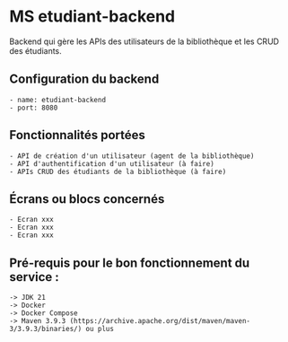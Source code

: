 # MS etudiant-backend

Backend qui gère les APIs des utilisateurs de la bibliothèque et les CRUD des étudiants.

## Configuration du backend

    - name: etudiant-backend
    - port: 8080

## Fonctionnalités portées

    - API de création d'un utilisateur (agent de la bibliothèque)
    - API d'authentification d'un utilisateur (à faire)
    - APIs CRUD des étudiants de la bibliothèque (à faire)


## Écrans ou blocs concernés
    - Ecran xxx
    - Ecran xxx
    - Ecran xxx

## Pré-requis pour le bon fonctionnement du service :

    -> JDK 21
    -> Docker
    -> Docker Compose
    -> Maven 3.9.3 (https://archive.apache.org/dist/maven/maven-3/3.9.3/binaries/) ou plus

